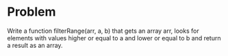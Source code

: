 # Problem

Write a function filterRange(arr, a, b) that gets an array arr, looks for elements with values higher or equal to a and lower or equal to b and return a result as an array.
